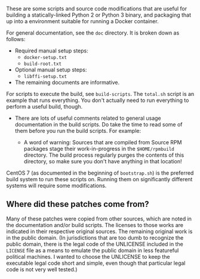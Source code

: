These are some scripts and source code modifications that are useful
for building a statically-linked Python 2 or Python 3 binary, and
packaging that up into a environment suitable for running a Docker
container.

For general documentation, see the `doc` directory.  It is broken down
as follows:

* Required manual setup steps:
    * `docker-setup.txt`
    * `build-root.txt`
* Optional manual setup steps:
    * `libffi-setup.txt`
* The remaining documents are informative.

For scripts to execute the build, see `build-scripts`.  The `total.sh`
script is an example that runs everything.  You don't actually need to
run everything to perform a useful build, though.

* There are lots of useful comments related to general usage
  documentation in the build scripts.  Do take the time to read some
  of them before you run the build scripts.  For example:

    * A word of warning: Sources that are compiled from Source RPM
      packages stage their work-in-progress in the `$HOME/rpmbuild`
      directory.  The build process regularly purges the contents of
      this directory, so make sure you don't have anything in that
      location!

CentOS 7 (as documented in the beginning of `bootstrap.sh`) is the
preferred build system to run these scripts on.  Running them on
significantly different systems will require some modifications.

Where did these patches come from?
----------------------------------

Many of these patches were copied from other sources, which are noted
in the documentation and/or build scripts.  The licenses to those
works are indicated in their respective original sources.  The
remaining original work is in the public domain.  (In jurisdictions
that are too dumb to recognize the public domain, there is the legal
code of the UNLICENSE included in the `LICENSE` file as a means to
emulate the public domain in less featureful political machines.  I
wanted to choose the UNLICENSE to keep the executable legal code short
and simple, even though that particular legal code is not very well
tested.)
